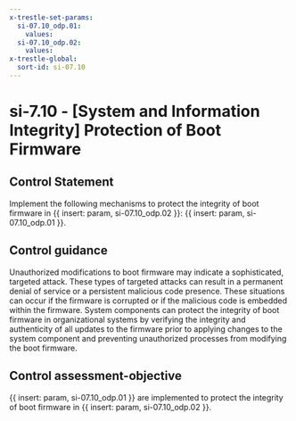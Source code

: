 ```yaml
---
x-trestle-set-params:
  si-07.10_odp.01:
    values:
  si-07.10_odp.02:
    values:
x-trestle-global:
  sort-id: si-07.10
---
```


# si-7.10 - \[System and Information Integrity\] Protection of Boot Firmware

## Control Statement

Implement the following mechanisms to protect the integrity of boot firmware in {{ insert: param, si-07.10_odp.02 }}: {{ insert: param, si-07.10_odp.01 }}.

## Control guidance

Unauthorized modifications to boot firmware may indicate a sophisticated, targeted attack. These types of targeted attacks can result in a permanent denial of service or a persistent malicious code presence. These situations can occur if the firmware is corrupted or if the malicious code is embedded within the firmware. System components can protect the integrity of boot firmware in organizational systems by verifying the integrity and authenticity of all updates to the firmware prior to applying changes to the system component and preventing unauthorized processes from modifying the boot firmware.

## Control assessment-objective

{{ insert: param, si-07.10_odp.01 }} are implemented to protect the integrity of boot firmware in {{ insert: param, si-07.10_odp.02 }}.
